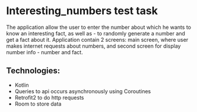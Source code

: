 # Interesting_numbers test task
The application allow the user to enter the number about which he wants to know an interesting fact, as well as - to randomly generate a number and get a fact about it. Application contain 2 screens: main screen, where user makes internet requests about numbers, and second screen for display number info - number and fact.

Technologies:
-
 - Kotlin
 - Queries to api occurs asynchronously using Coroutines
 - Retrofit2 to do http requests
 - Room to store data
